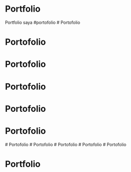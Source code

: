 # Portfolio
Portfolio saya
# p o r t o f o l i o  
 # Portofolio
# Portofolio
# Portofolio
# Portofolio
# Portofolio
# Portofolio
#   P o r t o f o l i o  
 # Portofolio
#   P o r t o f o l i o  
 #   P o r t o f o l i o  
 # Portofolio
# Portfolio
